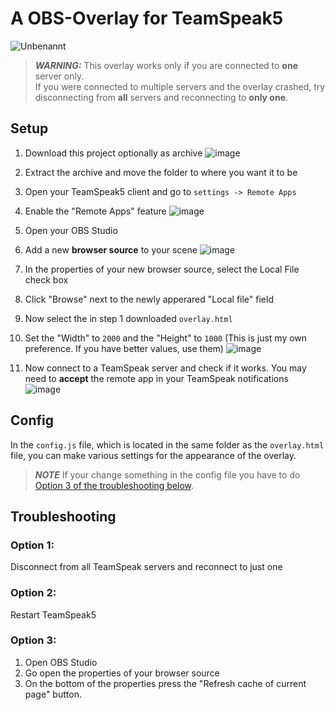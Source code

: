 # A OBS-Overlay for TeamSpeak5
![Unbenannt](https://user-images.githubusercontent.com/76851529/197853533-7d97fa33-407b-42b4-9677-18ef7f17ceb5.png)


>**_WARNING:_** This overlay works only if you are connected to **one** server only.  
> If you were connected to multiple servers and the overlay crashed, try disconnecting from **all** servers and reconnecting to **only one**.

## Setup
1. Download this project optionally as archive
![image](https://user-images.githubusercontent.com/76851529/197848843-4a36593c-0e14-46d4-9b6b-bd17b399a49c.png)
2. Extract the archive and move the folder to where you want it to be
3. Open your TeamSpeak5 client and go to 
`settings -> Remote Apps`
4. Enable the "Remote Apps" feature
![image](https://user-images.githubusercontent.com/76851529/197849050-d4e28b8e-c150-4462-8871-f77ec672ee49.png)

5. Open your OBS Studio
6. Add a new **browser source** to your scene
![image](https://user-images.githubusercontent.com/76851529/197849644-9396fb9c-4943-4cb2-a511-062ffcd60404.png)

7. In the properties of your new browser source, select the Local File check box
8. Click "Browse" next to the newly apperared "Local file" field
9. Now select the in step 1 downloaded `overlay.html`
10. Set the "Width" to `2000` and the "Height" to `1000` (This is just my own preference. If you have better values, use them)
![image](https://user-images.githubusercontent.com/76851529/197849886-679b200b-6d42-439e-bce6-44c6df67ffcc.png)

11. Now connect to a TeamSpeak server and check if it works. You may need to **accept** the remote app in your TeamSpeak notifications
![image](https://user-images.githubusercontent.com/76851529/197850151-ad057277-fe3d-427e-b21b-1d2b4875c70b.png)

## Config
In the `config.js` file, which is located in the same folder as the `overlay.html` file, you can make various settings for the appearance of the overlay.
>**_NOTE_** If your change something in the config file you have to do [Option 3 of the troubleshooting below]("#option-3").  

## Troubleshooting
### Option 1:  
   Disconnect from all TeamSpeak servers and reconnect to just one
### Option 2: 
   Restart TeamSpeak5
### Option 3:
1. Open OBS Studio
2. Go open the properties of your browser source
3. On the bottom of the properties press the "Refresh cache of current page" button.
